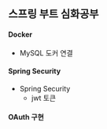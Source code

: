 ## 스프링 부트 심화공부

#### Docker
- MySQL 도커 연결

#### Spring Security
- Spring Security
  - jwt 토큰

#### OAuth 구현
